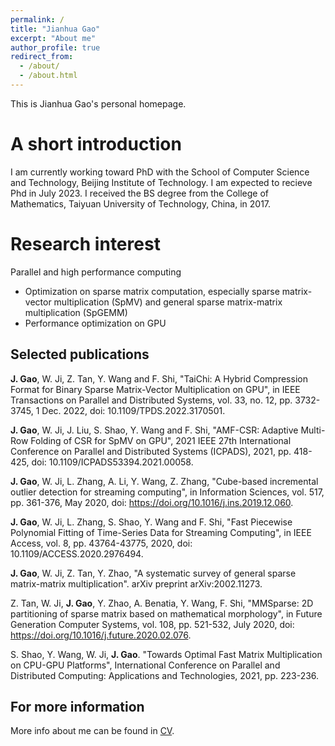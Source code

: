 ```yaml
---
permalink: /
title: "Jianhua Gao"
excerpt: "About me"
author_profile: true
redirect_from: 
  - /about/
  - /about.html
---
```


This is Jianhua Gao's personal homepage.

A short introduction
======
I am currently working toward PhD with the School of Computer Science and Technology, Beijing Institute of Technology. I am expected to recieve Phd in July 2023. I received the BS degree from the College of Mathematics, Taiyuan University of Technology, China, in 2017.

Research interest 
======
Parallel and high performance computing
- Optimization on sparse matrix computation, especially sparse matrix-vector multiplication (SpMV) and general sparse matrix-matrix multiplication (SpGEMM)
- Performance optimization on GPU

Selected publications
------
**J. Gao**, W. Ji, Z. Tan, Y. Wang and F. Shi, "TaiChi: A Hybrid Compression Format for Binary Sparse Matrix-Vector Multiplication on GPU", in IEEE Transactions on Parallel and Distributed Systems, vol. 33, no. 12, pp. 3732-3745, 1 Dec. 2022, doi: 10.1109/TPDS.2022.3170501.

**J. Gao**, W. Ji, J. Liu, S. Shao, Y. Wang and F. Shi, "AMF-CSR: Adaptive Multi-Row Folding of CSR for SpMV on GPU", 2021 IEEE 27th International Conference on Parallel and Distributed Systems (ICPADS), 2021, pp. 418-425, doi: 10.1109/ICPADS53394.2021.00058.

**J. Gao**, W. Ji, L. Zhang, A. Li, Y. Wang, Z. Zhang, "Cube-based incremental outlier detection for streaming computing", in Information Sciences, vol. 517, pp. 361-376, May 2020, doi: https://doi.org/10.1016/j.ins.2019.12.060.

**J. Gao**, W. Ji, L. Zhang, S. Shao, Y. Wang and F. Shi, "Fast Piecewise Polynomial Fitting of Time-Series Data for Streaming Computing", in IEEE Access, vol. 8, pp. 43764-43775, 2020, doi: 10.1109/ACCESS.2020.2976494.

**J. Gao**, W. Ji, Z. Tan, Y. Zhao, "A systematic survey of general sparse matrix-matrix multiplication". arXiv preprint arXiv:2002.11273.

Z. Tan, W. Ji, **J. Gao**, Y. Zhao, A. Benatia, Y. Wang, F. Shi, "MMSparse: 2D partitioning of sparse matrix based on mathematical morphology", in Future Generation Computer Systems, vol. 108, pp. 521-532, July 2020, doi: https://doi.org/10.1016/j.future.2020.02.076.

S. Shao, Y. Wang, W. Ji, **J. Gao**. "Towards Optimal Fast Matrix Multiplication on CPU-GPU Platforms", International Conference on Parallel and Distributed Computing: Applications and Technologies, 2021, pp. 223-236.

For more information
------
More info about me can be found in [CV](https://double-flower.github.io/cv/).
